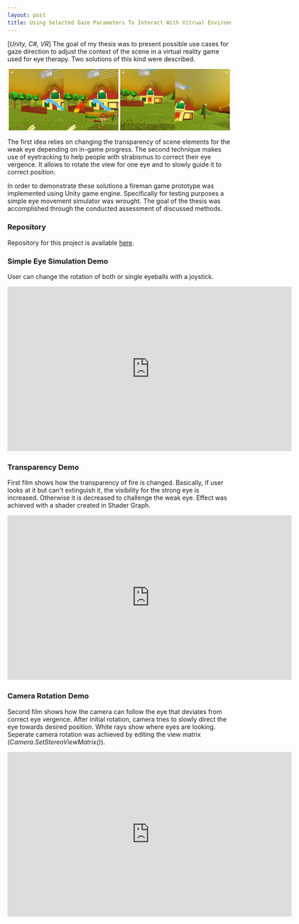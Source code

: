 ```yaml
---
layout: post
title: Using Selected Gaze Parameters To Interact With Vitrual Environments - Master's Thesis
---
```


[*Unity, C#, VR*] The goal of my thesis was to present possible use cases for gaze direction to adjust
the context of the scene in a virtual reality game used for eye therapy. Two solutions
of this kind were described.
<p align="middle">
  <img src="/images/transparency1.jpg" width="49%" />
  <img src="/images/rotation1.jpg" width="49%" /> 
</p>

The first idea relies on changing the transparency of scene
elements for the weak eye depending on in-game progress. The second technique makes
use of eyetracking to help people with strabismus to correct their eye vergence. It allows
to rotate the view for one eye and to slowly guide it to correct position.

In order to demonstrate these solutions a fireman game prototype was implemented using Unity game engine. Specifically for testing purposes a simple eye movement
simulator was wrought. The goal of the thesis was accomplished through the conducted assessment of discussed methods.

### Repository
Repository for this project is available [here](https://gitfront.io/r/kmisiewicz/9bdf2b5bd79f0dce2cb1f1e5c2bd69a451da7956/eye-therapy-2/).

### Simple Eye Simulation Demo
User can change the rotation of both or single eyeballs with a joystick.
<iframe src="https://player.vimeo.com/video/536036091" width="640" height="370" frameborder="0" allow="autoplay; fullscreen" allowfullscreen></iframe>

### Transparency Demo
First film shows how the transparency of fire is changed. Basically, if user looks at it but can't extinguish it, the visibility for the strong eye is increased. Otherwise it is decreased to challenge the weak eye. Effect was achieved with a shader created in Shader Graph.
<iframe src="https://player.vimeo.com/video/585315631" width="640" height="370" frameborder="0" allow="autoplay; fullscreen" allowfullscreen></iframe>

### Camera Rotation Demo
Second film shows how the camera can follow the eye that deviates from correct eye vergence. After initial rotation, camera tries to slowly direct the eye towards desired position. White rays show where eyes are looking. Seperate camera rotation was achieved by editing the view matrix (*Camera.SetStereoViewMatrix()*).
<iframe src="https://player.vimeo.com/video/585316231" width="640" height="370" frameborder="0" allow="autoplay; fullscreen" allowfullscreen></iframe>
